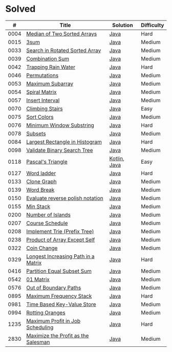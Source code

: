 # Solved

| # | Title | Solution | Difficulty |
|---| ----- | -------- | ---------- |
| 0004 | [Median of Two Sorted Arrays](https://leetcode.com/problems/median-of-two-sorted-arrays/) | [Java](https://github.com/SeonJK/LeetCode/tree/main/0004-median-of-two-sorted-arrays/0004-median-of-two-sorted-arrays.java) | Hard |
| 0015 | [3sum](https://leetcode.com/problems/3sum/) | [Java](https://github.com/SeonJK/LeetCode/tree/main/0015-3sum/0015-3sum.java) | Medium |
| 0033 | [Search in Rotated Sorted Array](https://leetcode.com/problems/search-in-rotated-sorted-array/) | [Java](https://github.com/SeonJK/LeetCode/tree/main/0033-search-in-rotated-sorted-array/0033-search-in-rotated-sorted-array.java) | Medium |
| 0039 | [Combination Sum](https://leetcode.com/problems/combination-sum/) | [Java](https://github.com/SeonJK/LeetCode/tree/main/0039-combination-sum/0039-combination-sum.java) | Medium |
| 0042 | [Trapping Rain Water](https://leetcode.com/problems/trapping-rain-water/) | [Java](https://github.com/SeonJK/LeetCode/tree/main/0042-trapping-rain-water/0042-trapping-rain-water.java) | Hard |
| 0046 | [Permutations](https://leetcode.com/problems/permutations/) | [Java](https://github.com/SeonJK/LeetCode/tree/main/0046-permutations/0046-permutations.java) | Medium |
| 0053 | [Maximum Subarray](https://leetcode.com/problems/maximum-subarray/) | [Java](https://github.com/SeonJK/LeetCode/blob/main/0053-maximum-subarray/0053-maximum-subarray.java) | Medium |
| 0054 | [Spiral Matrix](https://leetcode.com/problems/spiral-matrix/) | [Java](https://github.com/SeonJK/LeetCode/tree/main/0054-spiral-matrix/0054-spiral-matrix.java) | Medium |
| 0057 | [Insert Interval](https://leetcode.com/problems/insert-interval/) | [Java](https://github.com/SeonJK/LeetCode/tree/main/0057-insert-interval/0057-insert-interval.java) | Medium |
| 0070 | [Climbing Stairs](https://leetcode.com/problems/climbing-stairs/) | [Java](https://github.com/SeonJK/LeetCode/tree/main/0070-climbing-stairs/0070-climbing-stairs.java) | Easy |
| 0075 | [Sort Colors](https://leetcode.com/problems/sort-colors/) | [Java](https://github.com/SeonJK/LeetCode/tree/main/0075-sort-colors/0075-sort-colors.java) | Medium |
| 0076 | [Minimum Window Substring](https://leetcode.com/problems/minimum-window-substring/) | [Java](https://github.com/SeonJK/LeetCode/tree/main/0076-minimum-window-substring/0076-minimum-window-substring.java) | Hard |
| 0078 | [Subsets](https://leetcode.com/problems/subsets/) | [Java](https://github.com/SeonJK/LeetCode/tree/main/0078-subsets/0078-subsets.java) | Medium |
| 0084 | [Largest Rectangle in Histogram](https://leetcode.com/problems/largest-rectangle-in-histogram/) | [Java](https://github.com/SeonJK/LeetCode/tree/main/0084-largest-rectangle-in-histogram/0084-largest-rectangle-in-histogram.java) | Hard |
| 0098 | [Validate Binary Search Tree](https://leetcode.com/problems/validate-binary-search-tree/) | [Java](https://github.com/SeonJK/LeetCode/tree/main/0098-validate-binary-search-tree/0098-validate-binary-search-tree.java) | Medium |
| 0118 | [Pascal's Triangle](https://leetcode.com/problems/pascals-triangle/) | [Kotlin](https://github.com/SeonJK/LeetCode/blob/main/0118-pascals-triangle/0118-pascals-triangle.kt), [Java](https://github.com/SeonJK/LeetCode/blob/main/0118-pascals-triangle/0118-pascals-triangle.java) | Easy |
| 0127 | [Word ladder](https://leetcode.com/problems/word-ladder/) | [Java](https://github.com/SeonJK/LeetCode/tree/main/0127-word-ladder/0127-word-ladder.java) | Hard |
| 0133 | [Clone Graph](https://leetcode.com/problems/clone-graph/) | [Java](https://github.com/SeonJK/LeetCode/tree/main/0133-clone-graph/0133-clone-graph.java) | Medium |
| 0139 | [Word Break](https://leetcode.com/problems/word-break/) | [Java](https://github.com/SeonJK/LeetCode/tree/main/0139-word-break/0139-word-break.java) | Medium |
| 0150 | [Evaluate reverse polish notation](https://leetcode.com/problems/evaluate-reverse-polish-notation/) | [Java](https://github.com/SeonJK/LeetCode/tree/main/0150-evaluate-reverse-polish-notation/0150-evaluate-reverse-polish-notation.java) | Medium | 
| 0155 | [Min Stack](https://leetcode.com/problems/min-stack/) | [Java](https://github.com/SeonJK/LeetCode/tree/main/0155-min-stack/0155-min-stack.java) | Medium |
| 0200 | [Number of Islands](https://leetcode.com/problems/number-of-islands/) | [Java](https://github.com/SeonJK/LeetCode/tree/main/0200-number-of-islands/0200-number-of-islands.java) | Medium |
| 0207 | [Course Schedule](https://leetcode.com/problems/course-schedule/) | [Java](https://github.com/SeonJK/LeetCode/tree/main/0207-course-schedule/0207-course-schedule.java) | Medium |
| 0208 | [Implement Trie (Prefix Tree)](https://leetcode.com/problems/implement-trie-prefix-tree/) | [Java](https://github.com/SeonJK/LeetCode/tree/main/0208-implement-trie-prefix-tree/0208-implement-trie-prefix-tree.java) | Medium |
| 0238 | [Product of Array Except Self](https://leetcode.com/problems/product-of-array-except-self/) | [Java](https://github.com/SeonJK/LeetCode/tree/main/0238-product-of-array-except-self/0238-product-of-array-except-self.java) | Medium |
| 0322 | [Coin Change](https://leetcode.com/problems/coin-change/) | [Java](https://github.com/SeonJK/LeetCode/tree/main/0322-coin-change/0322-coin-change.java) | Medium |
| 0329 | [Longest Increasing Path in a Matrix](https://leetcode.com/problems/longest-increasing-path-in-a-matrix/) | [Java](https://github.com/SeonJK/LeetCode/tree/main/0329-longest-increasing-path-in-a-matrix/0329-longest-increasing-path-in-a-matrix.java) | Hard |
| 0416 | [Partition Equal Subset Sum](https://leetcode.com/problems/partition-equal-subset-sum/) | [Java](https://github.com/SeonJK/LeetCode/tree/main/0416-partition-equal-subset-sum/0416-partition-equal-subset-sum.java) | Medium |
| 0542 | [01 Matrix](https://leetcode.com/problems/01-matrix/) | [Java](https://github.com/SeonJK/LeetCode/tree/main/0542-01-matrix/0542-01-matrix.java) | Medium |
| 0576 | [Out of Boundary Paths](https://leetcode.com/problems/out-of-boundary-paths/) | [Java](https://github.com/SeonJK/LeetCode/tree/main/0576-out-of-boundary-paths/0576-out-of-boundary-paths.java) | Medium |
| 0895 | [Maximum Frequency Stack](https://leetcode.com/problems/maximum-frequency-stack/) | [Java](https://github.com/SeonJK/LeetCode/tree/main/0895-maximum-frequency-stack/0895-maximum-frequency-stack.java) | Hard |
| 0981 | [Time Based Key-Value Store](https://leetcode.com/problems/time-based-key-value-store/) | [Java](https://github.com/SeonJK/LeetCode/tree/main/0981-time-based-key-value-store/0981-time-based-key-value-store.java) | Medium |
| 0994 | [Rotting Oranges](https://leetcode.com/problems/rotting-oranges/) | [Java](https://github.com/SeonJK/LeetCode/tree/main/0994-rotting-oranges/0994-rotting-oranges.java) | Medium |
| 1235 | [Maximum Profit in Job Scheduling](https://leetcode.com/problems/maximum-profit-in-job-scheduling/) | [Java](https://github.com/SeonJK/LeetCode/tree/main/1235-maximum-profit-in-job-scheduling/1235-maximum-profit-in-job-scheduling.java) | Hard |
| 2830 | [Maximize the Profit as the Salesman](https://leetcode.com/problems/maximize-the-profit-as-the-salesman/) | [Java](https://github.com/SeonJK/LeetCode/tree/main/2830-maximize-the-profit-as-the-salesman/2830-maximize-the-profit-as-the-salesman.java) | Medium | 
